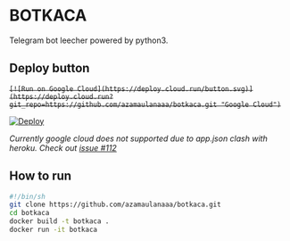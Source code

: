 # BOTKACA

Telegram bot leecher powered by python3.

## Deploy button

~~`[![Run on Google Cloud](https://deploy.cloud.run/button.svg)](https://deploy.cloud.run?git_repo=https://github.com/azamaulanaaa/botkaca.git "Google Cloud")`~~

[![Deploy](https://www.herokucdn.com/deploy/button.svg)](https://heroku.com/deploy?template=https://github.com/azamaulanaaa/botkaca "Heroku")

*Currently google cloud does not supported due to app.json clash with heroku. Check out [issue #112](https://github.com/GoogleCloudPlatform/cloud-run-button/issues/112 "Both Cloud Run Button and Heroku Button - app.json Clash")*

## How to run

```sh
#!/bin/sh
git clone https://github.com/azamaulanaaa/botkaca.git
cd botkaca
docker build -t botkaca .
docker run -it botkaca
```
